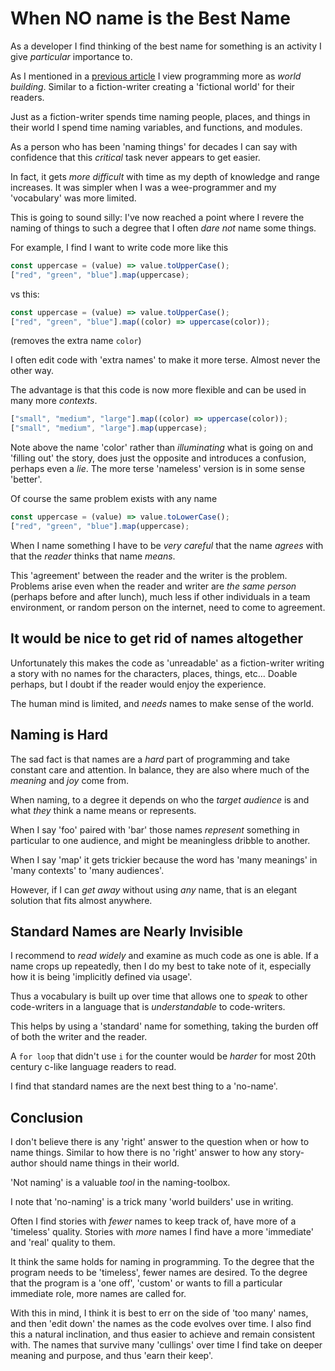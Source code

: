 # When NO name is the Best Name

As a developer I find thinking of the best name for something is an activity I
give _particular_ importance to.

As I mentioned in a [previous article](../art/all-art-contextual.md) I view
programming more as _world building_. Similar to a fiction-writer creating a
'fictional world' for their readers.

Just as a fiction-writer spends time naming people, places, and things in their
world I spend time naming variables, and functions, and modules.

As a person who has been 'naming things' for decades I can say with confidence
that this _critical_ task never appears to get easier.

In fact, it gets _more difficult_ with time as my depth of knowledge and range
increases. It was simpler when I was a wee-programmer and my 'vocabulary' was
more limited.

This is going to sound silly: I've now reached a point where I revere the naming
of things to such a degree that I often _dare not_ name some things.

For example, I find I want to write code more like this

```js
const uppercase = (value) => value.toUpperCase();
["red", "green", "blue"].map(uppercase);
```

vs this:

```js
const uppercase = (value) => value.toUpperCase();
["red", "green", "blue"].map((color) => uppercase(color));
```

(removes the extra name `color`)

I often edit code with 'extra names' to make it more terse. Almost never the
other way.

The advantage is that this code is now more flexible and can be used in many
more _contexts_.

```js
["small", "medium", "large"].map((color) => uppercase(color));
["small", "medium", "large"].map(uppercase);
```

Note above the name 'color' rather than _illuminating_ what is going on and
'filling out' the story, does just the opposite and introduces a confusion,
perhaps even a _lie_. The more terse 'nameless' version is in some sense
'better'.

Of course the same problem exists with any name

```js
const uppercase = (value) => value.toLowerCase();
["red", "green", "blue"].map(uppercase);
```

When I name something I have to be _very careful_ that the name _agrees_ with
that the _reader_ thinks that name _means_.

This 'agreement' between the reader and the writer is the problem. Problems
arise even when the reader and writer are _the same person_ (perhaps before and
after lunch), much less if other individuals in a team environment, or random
person on the internet, need to come to agreement.

## It would be nice to get rid of names altogether

Unfortunately this makes the code as 'unreadable' as a fiction-writer writing a
story with no names for the characters, places, things, etc... Doable perhaps,
but I doubt if the reader would enjoy the experience.

The human mind is limited, and _needs_ names to make sense of the world.

## Naming is Hard

The sad fact is that names are a _hard_ part of programming and take constant
care and attention. In balance, they are also where much of the _meaning_ and
_joy_ come from.

When naming, to a degree it depends on who the _target audience_ is and what
_they_ think a name means or represents.

When I say 'foo' paired with 'bar' those names _represent_ something in
particular to one audience, and might be meaningless dribble to another.

When I say 'map' it gets trickier because the word has 'many meanings' in 'many
contexts' to 'many audiences'.

However, if I can _get away_ without using _any_ name, that is an elegant
solution that fits almost anywhere.

## Standard Names are Nearly Invisible

I recommend to _read widely_ and examine as much code as one is able. If a name
crops up repeatedly, then I do my best to take note of it, especially how it is
being 'implicitly defined via usage'.

Thus a vocabulary is built up over time that allows one to _speak_ to other
code-writers in a language that is _understandable_ to code-writers.

This helps by using a 'standard' name for something, taking the burden off of
both the writer and the reader.

A `for loop` that didn't use `i` for the counter would be _harder_ for most 20th
century c-like language readers to read.

I find that standard names are the next best thing to a 'no-name'.

## Conclusion

I don't believe there is any 'right' answer to the question when or how to name
things. Similar to how there is no 'right' answer to how any story-author should
name things in their world.

'Not naming' is a valuable _tool_ in the naming-toolbox.

I note that 'no-naming' is a trick many 'world builders' use in writing.

Often I find stories with _fewer_ names to keep track of, have more of a
'timeless' quality. Stories with _more_ names I find have a more 'immediate' and
'real' quality to them.

It think the same holds for naming in programming. To the degree that the
program needs to be 'timeless', fewer names are desired. To the degree that the
program is a 'one off', 'custom' or wants to fill a particular immediate role,
more names are called for.

With this in mind, I think it is best to err on the side of 'too many' names,
and then 'edit down' the names as the code evolves over time. I also find this a
natural inclination, and thus easier to achieve and remain consistent with. The
names that survive many 'cullings' over time I find take on deeper meaning and
purpose, and thus 'earn their keep'.
